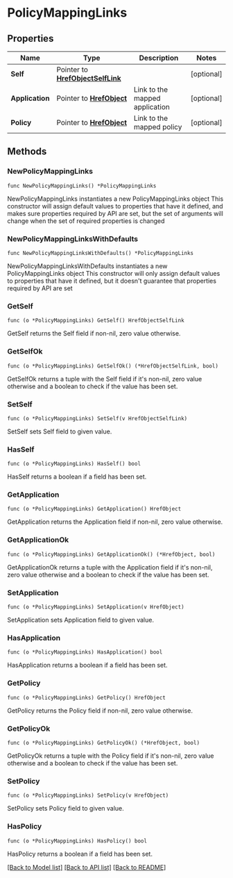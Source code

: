 # PolicyMappingLinks

## Properties

Name | Type | Description | Notes
------------ | ------------- | ------------- | -------------
**Self** | Pointer to [**HrefObjectSelfLink**](HrefObjectSelfLink.md) |  | [optional] 
**Application** | Pointer to [**HrefObject**](HrefObject.md) | Link to the mapped application | [optional] 
**Policy** | Pointer to [**HrefObject**](HrefObject.md) | Link to the mapped policy | [optional] 

## Methods

### NewPolicyMappingLinks

`func NewPolicyMappingLinks() *PolicyMappingLinks`

NewPolicyMappingLinks instantiates a new PolicyMappingLinks object
This constructor will assign default values to properties that have it defined,
and makes sure properties required by API are set, but the set of arguments
will change when the set of required properties is changed

### NewPolicyMappingLinksWithDefaults

`func NewPolicyMappingLinksWithDefaults() *PolicyMappingLinks`

NewPolicyMappingLinksWithDefaults instantiates a new PolicyMappingLinks object
This constructor will only assign default values to properties that have it defined,
but it doesn't guarantee that properties required by API are set

### GetSelf

`func (o *PolicyMappingLinks) GetSelf() HrefObjectSelfLink`

GetSelf returns the Self field if non-nil, zero value otherwise.

### GetSelfOk

`func (o *PolicyMappingLinks) GetSelfOk() (*HrefObjectSelfLink, bool)`

GetSelfOk returns a tuple with the Self field if it's non-nil, zero value otherwise
and a boolean to check if the value has been set.

### SetSelf

`func (o *PolicyMappingLinks) SetSelf(v HrefObjectSelfLink)`

SetSelf sets Self field to given value.

### HasSelf

`func (o *PolicyMappingLinks) HasSelf() bool`

HasSelf returns a boolean if a field has been set.

### GetApplication

`func (o *PolicyMappingLinks) GetApplication() HrefObject`

GetApplication returns the Application field if non-nil, zero value otherwise.

### GetApplicationOk

`func (o *PolicyMappingLinks) GetApplicationOk() (*HrefObject, bool)`

GetApplicationOk returns a tuple with the Application field if it's non-nil, zero value otherwise
and a boolean to check if the value has been set.

### SetApplication

`func (o *PolicyMappingLinks) SetApplication(v HrefObject)`

SetApplication sets Application field to given value.

### HasApplication

`func (o *PolicyMappingLinks) HasApplication() bool`

HasApplication returns a boolean if a field has been set.

### GetPolicy

`func (o *PolicyMappingLinks) GetPolicy() HrefObject`

GetPolicy returns the Policy field if non-nil, zero value otherwise.

### GetPolicyOk

`func (o *PolicyMappingLinks) GetPolicyOk() (*HrefObject, bool)`

GetPolicyOk returns a tuple with the Policy field if it's non-nil, zero value otherwise
and a boolean to check if the value has been set.

### SetPolicy

`func (o *PolicyMappingLinks) SetPolicy(v HrefObject)`

SetPolicy sets Policy field to given value.

### HasPolicy

`func (o *PolicyMappingLinks) HasPolicy() bool`

HasPolicy returns a boolean if a field has been set.


[[Back to Model list]](../README.md#documentation-for-models) [[Back to API list]](../README.md#documentation-for-api-endpoints) [[Back to README]](../README.md)


